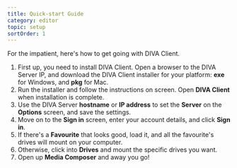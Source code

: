 ```yaml
---
title: Quick-start Guide
category: editor
topic: setup
sortOrder: 1
---
```


For the impatient, here's how to get going with DIVA Client.


<ol>
  <li>
    First up, you need to install DIVA Client.
    Open a browser to the DIVA Server IP, and download the DIVA Client installer for your platform: <strong>exe</strong> for Windows, and <strong>pkg</strong> for Mac.
  </li>
  <li>
    Run the installer and follow the instructions on screen.
    Open <strong>DIVA Client</strong> when installation is complete.
  </li>
  <li>
    Use the DIVA Server <strong>hostname</strong> or <strong>IP address</strong> to set the <strong>Server</strong> on the <strong>Options</strong> screen, and save the settings.
  </li>
  <li>
    Move on to the <strong>Sign in</strong> screen, enter your account details, and click <strong>Sign in</strong>.
  </li>
  <li>
    If there's a <strong>Favourite</strong> that looks good, load it, and all the favourite's drives will mount on your computer.
  </li>
  <li>
    Otherwise, click into <strong>Drives</strong> and mount the specific drives you want.
  </li>
  <li>
    Open up <strong>Media Composer</strong> and away you go!
  </li>
</ol>
